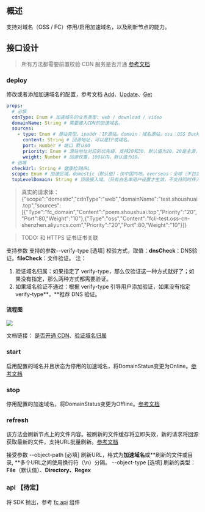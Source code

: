 ## 概述
支持对域名（OSS / FC）停用/启用加速域名，以及刷新节点的能力。

## 接口设计
> 所有方法都需要前置校验 CDN 服务是否开通 [参考文档](https://help.aliyun.com/document_detail/91168.htm?spm=a2c4g.11186623.0.0.50225d7a0jcrIa#t65116.html)

### deploy
修改或者添加加速域名的配置，参考文档 [Add](https://help.aliyun.com/document_detail/91176.htm?spm=a2c4g.11186623.0.0.280d5d7angr9C6#t65090.html)、[Update](https://help.aliyun.com/document_detail/91195.htm?spm=a2c4g.11186623.0.0.280d5d7angr9C6#t65096.html)、[Get](https://help.aliyun.com/document_detail/91187.htm?spm=a2c4g.11186623.0.0.280d5d7angr9C6#doc-api-Cdn-DescribeCdnDomainDetail)
```yaml
props:
  # 必填
  cdnType: Enum # 加速域名的业务类型: web / download / video
  domainName: String # 需要接入CDN的加速域名。
  sources:
    - type: Enum # 源站类型。ipaddr：IP源站。domain：域名源站。oss：OSS Bucket为源站。fc_domain：函数计算源站。
      content: String # 回源地址，可以是IP或域名。
      port: Number # 端口 默认80
      priority: Enum # 源站地址对应的优先级，支持20和30，默认值为20。20是主源，30是备源。
      weight: Number # 回源权重，100以内，默认值为10。
  # 选填
  checkUrl: String # 健康检测URL
  scope: Enum # 加速区域。domestic（默认值）：仅中国内地。overseas：全球（不包含中国内地）。global：全球。 PS: 据我了解除了 overseas 都需要实名认证 + 备案
  topLevelDomain: String # 顶级接入域。（只有白名单用户设置才生效，不支持同时传入Sources和TopLevelDomain参数，如果您同时传入Sources和TopLevelDomain参数，TopLevelDomain将不生效。）
```
> 真实的请求体：
> {"scope":"domestic","cdnType":"web","domainName":"test.shoushuai.top","sources":[{"Type":"fc_domain","Content":"poem.shoushuai.top","Priority":"20","Port":80,"Weight":"10"},{"Type":"oss","Content":"fcli-test.oss-cn-shenzhen.aliyuncs.com","Priority":"20","Port":80,"Weight":"10"}]}

> TODO: 和 HTTPS 证书证书关联

支持参数
支持的参数--verify-type   [选填] 校验方式，取值：**dnsCheck**：DNS验证。**fileCheck**：文件验证。
注：

1. 验证域名归属：如果指定了 verify-type，那么仅验证这一种方式就好了；如果没有指定，那么两种方式都需要验证。
1. 如果域名验证不通过：根据 verify-type 引导用户添加验证，如果没有指定 verify-type**，**推荐 DNS 验证。
#### 流程图
![](https://intranetproxy.alipay.com/skylark/lark/0/2022/jpeg/145998/1655719660549-e4169856-2b94-4f7f-beae-d84cb30ea510.jpeg)

文档链接： [是否开通 CDN](https://help.aliyun.com/document_detail/91168.htm?spm=a2c4g.11186623.0.0.50225d7a0jcrIa#t65116.html)、[验证域名归属](https://help.aliyun.com/document_detail/169377.html#section-cdf-gbs-rlf)

### start
启用配置的域名并且状态为停用的加速域名，将DomainStatus变更为Online。[参考文档](https://help.aliyun.com/document_detail/91191.htm?spm=a2c4g.11186623.0.0.280d5d7a8k8t4E#t65093.html)
### stop
停用配置的加速域名，将DomainStatus变更为Offline。[参考文档](https://help.aliyun.com/document_detail/91194.htm?spm=a2c4g.11186623.0.0.280d5d7a8k8t4E#t65092.html)
### refresh
该方法会刷新节点上的文件内容。被刷新的文件缓存将立即失效，新的请求将回源获取最新的文件，支持URL批量刷新。[参考文档](https://help.aliyun.com/document_detail/91164.htm#t156976.html)

接受参数
--object-path  [必填] 刷新URL，格式为**加速域名**或**刷新的文件或目录, **多个URL之间使用换行符（\n）分隔。
--object-type  [选填] 刷新的类型：**File**（默认值）、**Directory、Regex**

### api 【待定】
将 SDK 抛出，参考 [fc api](https://github.com/devsapp/fc-api-component) 组件
